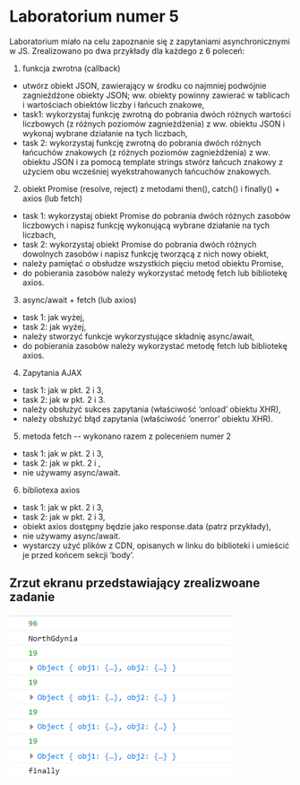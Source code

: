 # Laboratorium numer 5

Laboratorium miało na celu zapoznanie się z zapytaniami asynchronicznymi w JS.
Zrealizowano po dwa przykłady dla każdego z 6 poleceń:

1. funkcja zwrotna (callback)
- utwórz obiekt JSON, zawierający w środku co najmniej podwójnie zagnieżdżone obiekty JSON;
ww. obiekty powinny zawierać w tablicach i wartościach obiektów liczby i łańcuch znakowe,
- task1: wykorzystaj funkcję zwrotną do pobrania dwóch różnych wartości liczbowych (z różnych poziomów zagnieżdżenia) z ww. obiektu JSON i wykonaj wybrane działanie na tych liczbach,
- task 2: wykorzystaj funkcję zwrotną do pobrania dwóch różnych łańcuchów znakowych (z różnych poziomów zagnieżdżenia) z ww. obiektu JSON i za pomocą template strings stwórz łańcuch znakowy z użyciem obu wcześniej wyekstrahowanych łańcuchów znakowych.

2. obiekt Promise (resolve, reject) z metodami then(), catch() i finally() + axios (lub fetch)
- task 1: wykorzystaj obiekt Promise do pobrania dwóch różnych zasobów liczbowych i napisz funkcję wykonującą wybrane działanie na tych liczbach,
- task 2: wykorzystaj obiekt Promise do pobrania dwóch różnych dowolnych zasobów i napisz funkcję tworzącą z nich nowy obiekt,
- należy pamiętać o obsłudze wszystkich pięciu metod obiektu Promise,
- do pobierania zasobów należy wykorzystać metodę fetch lub bibliotekę axios.

3. async/await + fetch (lub axios)
- task 1: jak wyżej,
- task 2: jak wyżej,
- należy stworzyć funkcje wykorzystujące składnię async/await,
- do pobierania zasobów należy wykorzystać metodę fetch lub bibliotekę axios.

4. Zapytania AJAX
- task 1: jak w pkt. 2 i 3,
- task 2: jak w pkt. 2 i 3.
- należy obsłużyć sukces zapytania (właściwość ‘onload’ obiektu XHR),
- należy obsłużyć błąd zapytania (właściwość ‘onerror’ obiektu XHR).

5. metoda fetch -- wykonano razem z poleceniem numer 2
- task 1: jak w pkt. 2 i 3,
- task 2: jak w pkt. 2 i ,
- nie używamy async/await.

6. bibliotexa axios
- task 1: jak w pkt. 2 i 3,
- task 2: jak w pkt. 2 i 3,
- obiekt axios dostępny będzie jako response.data (patrz przykłady),
- nie używamy async/await.
- wystarczy użyć plików z CDN, opisanych w linku do biblioteki i umieścić je przed końcem sekcji ‘body’.


## Zrzut ekranu przedstawiający zrealizwoane zadanie

![tasks](images/tasks.png)